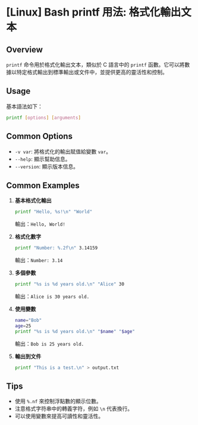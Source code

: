 # [Linux] Bash printf 用法: 格式化輸出文本

## Overview
`printf` 命令用於格式化輸出文本，類似於 C 語言中的 `printf` 函數。它可以將數據以特定格式輸出到標準輸出或文件中，並提供更高的靈活性和控制。

## Usage
基本語法如下：
```bash
printf [options] [arguments]
```

## Common Options
- `-v var`: 將格式化的輸出賦值給變數 `var`。
- `--help`: 顯示幫助信息。
- `--version`: 顯示版本信息。

## Common Examples
1. **基本格式化輸出**
   ```bash
   printf "Hello, %s!\n" "World"
   ```
   輸出：`Hello, World!`

2. **格式化數字**
   ```bash
   printf "Number: %.2f\n" 3.14159
   ```
   輸出：`Number: 3.14`

3. **多個參數**
   ```bash
   printf "%s is %d years old.\n" "Alice" 30
   ```
   輸出：`Alice is 30 years old.`

4. **使用變數**
   ```bash
   name="Bob"
   age=25
   printf "%s is %d years old.\n" "$name" "$age"
   ```
   輸出：`Bob is 25 years old.`

5. **輸出到文件**
   ```bash
   printf "This is a test.\n" > output.txt
   ```

## Tips
- 使用 `%.nf` 來控制浮點數的顯示位數。
- 注意格式字符串中的轉義字符，例如 `\n` 代表換行。
- 可以使用變數來提高可讀性和靈活性。
